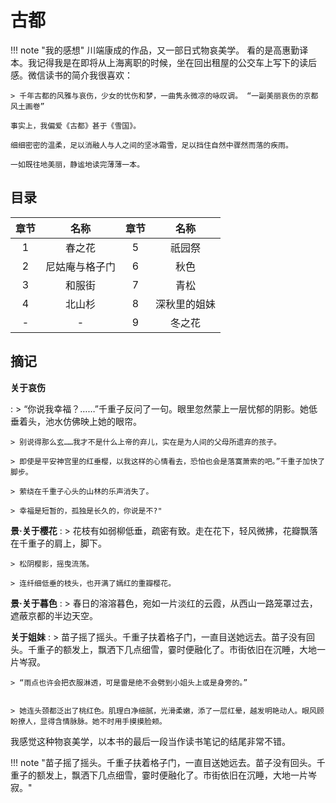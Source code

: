 # 古都

!!! note "我的感想"
    川端康成的作品，又一部日式物哀美学。 看的是高惠勤译本。我记得我是在即将从上海离职的时候，坐在回出租屋的公交车上写下的读后感。微信读书的简介我很喜欢：

    > 千年古都的风雅与哀伤，少女的忧伤和梦，一曲隽永微凉的咏叹调。 “一副美丽哀伤的京都风土画卷”

    事实上，我偏爱《古都》甚于《雪国》。
    
    细细密密的温柔，足以消融人与人之间的坚冰霜雪，足以挡住自然中骤然而落的疾雨。
    
    一如既往地美丽，静谧地读完薄薄一本。


## 目录

| 章节  |      名称      | 章节  |     名称     |
| :---: | :------------: | :---: | :----------: |
|   1   |     春之花     |   5   |    祇园祭    |
|   2   | 尼姑庵与格子门 |   6   |     秋色     |
|   3   |     和服街     |   7   |     青松     |
|   4   |     北山杉     |   8   | 深秋里的姐妹 |
|   -   |       -        |   9   |    冬之花    |


## 摘记

**关于哀伤**

:   > “你说我幸福？……”千重子反问了一句。眼里忽然蒙上一层忧郁的阴影。她低垂着头，池水仿佛映上她的眼帘。

    > 别说得那么玄……我才不是什么上帝的弃儿，实在是为人间的父母所遗弃的孩子。

    > 即使是平安神宫里的红垂樱，以我这样的心情看去，恐怕也会是落寞萧索的吧。”千重子加快了脚步。

    > 萦绕在千重子心头的山林的乐声消失了。

    > 幸福是短暂的，孤独是长久的，你说是不?" 
    

**景·关于樱花**
:   > 花枝有如弱柳低垂，疏密有致。走在花下，轻风微拂，花瓣飘落在千重子的肩上，脚下。

    > 松阴樱影，摇曳流荡。

    > 连纤细低垂的枝头，也开满了嫣红的重瓣樱花。

**景·关于暮色**
:   > 春日的溶溶暮色，宛如一片淡红的云霞，从西山一路笼罩过去，遮蔽京都的半边天空。

**关于姐妹**
:   > 苗子摇了摇头。千重子扶着格子门，一直目送她远去。苗子没有回头。千重子的额发上，飘洒下几点细雪，霎时便融化了。市街依旧在沉睡，大地一片岑寂。
    
    > “雨点也许会把衣服淋透，可是雷是绝不会劈到小姐头上或是身旁的。”


    > 她连头颈都泛出了桃红色。肌理白净细腻，光滑柔嫩，添了一层红晕，越发明艳动人。眼风顾盼撩人，显得含情脉脉。她不时用手摸摸脸颊。

我感觉这种物哀美学，以本书的最后一段当作读书笔记的结尾非常不错。

!!! note "苗子摇了摇头。千重子扶着格子门，一直目送她远去。苗子没有回头。千重子的额发上，飘洒下几点细雪，霎时便融化了。市街依旧在沉睡，大地一片岑寂。"

